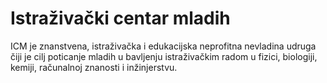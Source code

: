 # Istraživački centar mladih
ICM je znanstvena, istraživačka i edukacijska neprofitna nevladina udruga čiji je cilj poticanje mladih u bavljenju istraživačkim radom u fizici, biologiji, kemiji, računalnoj znanosti i inžinjerstvu.
